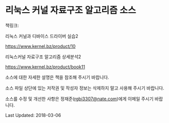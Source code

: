 # 리눅스 커널 자료구조 알고리즘 소스

책링크:

리눅스 커널과 디바이스 드라이버 실습2

https://www.kernel.bz/product/10

리눅스커널 자료구조 알고리즘 상세분석2

https://www.kernel.bz/product/book11

소스에 대한 자세한 설명은 책을 참조해 주시기 바랍니다.

소스 파일 상단에 있는 저작권 및 작성자 정보는 삭제하지 말고 사용해 주시기 바랍니다.

소스를 수정 및 개선한 사항은 정재준(rgbi3307@nate.com)에게 이메일 주시기 바랍니다.

Last Updated: 2018-03-06
